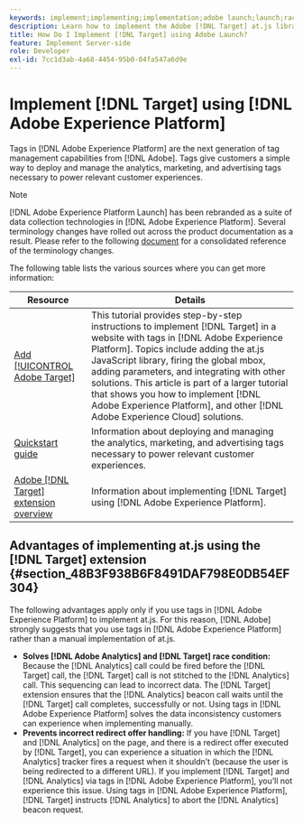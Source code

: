 ```yaml
---
keywords: implement;implementing;implementation;adobe launch;launch;race;redirect;experience platform launch;platform launch;tags;adobe platform
description: Learn how to implement the Adobe [!DNL Target] at.js library using Adobe Experience Platform Launch, the preferred method to implement Adobe [!DNL Target].
title: How Do I Implement [!DNL Target] using Adobe Launch?
feature: Implement Server-side
role: Developer
exl-id: 7cc1d3ab-4a68-4454-95b0-04fa547a6d9e
---
```

# Implement [!DNL Target] using [!DNL Adobe Experience Platform]

Tags in [!DNL Adobe Experience Platform] are the next generation of tag management capabilities from [!DNL Adobe]. Tags give customers a simple way to deploy and manage the analytics, marketing, and advertising tags necessary to power relevant customer experiences.

>[!NOTE]
>
>[!DNL Adobe Experience Platform Launch] has been rebranded as a suite of data collection technologies in [!DNL Adobe Experience Platform]. Several terminology changes have rolled out across the product documentation as a result. Please refer to the following [document](https://experienceleague.adobe.com/docs/experience-platform/tags/term-updates.html?lang=en) for a consolidated reference of the terminology changes.

The following table lists the various sources where you can get more information:

| Resource | Details |
|--- |--- |
|[Add [!UICONTROL Adobe Target]](https://experienceleague.adobe.com/docs/launch-learn/implementing-in-websites-with-launch/implement-solutions/target.html#implement-solutions)|This tutorial provides step-by-step instructions to implement [!DNL Target] in a website with tags in [!DNL Adobe Experience Platform]. Topics include adding the at.js JavaScript library, firing the global mbox, adding parameters, and integrating with other solutions. This article is part of a larger tutorial that shows you how to implement [!DNL Adobe Experience Platform], and other [!DNL Adobe Experience Cloud] solutions.|
|[Quickstart guide](https://experienceleague.adobe.com/docs/experience-platform/tags/get-started/quick-start.html)|Information about deploying and managing the analytics, marketing, and advertising tags necessary to power relevant customer experiences.|
|[Adobe [!DNL Target] extension overview](https://experienceleague.adobe.com/docs/experience-platform/tags/extensions/adobe/target/overview.html)|Information about implementing [!DNL Target] using [!DNL Adobe Experience Platform].|

## Advantages of implementing at.js using the [!DNL Target] extension {#section_48B3F938B6F8491DAF798E0DB54EF304}

The following advantages apply only if you use tags in [!DNL Adobe Experience Platform] to implement at.js. For this reason, [!DNL Adobe] strongly suggests that you use tags in [!DNL Adobe Experience Platform] rather than a manual implementation of at.js.

* **Solves [!DNL Adobe Analytics] and [!DNL Target] race condition:** Because the [!DNL Analytics] call could be fired before the [!DNL Target] call, the [!DNL Target] call is not stitched to the [!DNL Analytics] call. This sequencing can lead to incorrect data. The [!DNL Target] extension ensures that the [!DNL Analytics] beacon call waits until the [!DNL Target] call completes, successfully or not. Using tags in [!DNL Adobe Experience Platform] solves the data inconsistency customers can experience when implementing manually. 
* **Prevents incorrect redirect offer handling:** If you have [!DNL Target] and [!DNL Analytics] on the page, and there is a redirect offer executed by [!DNL Target], you can experience a situation in which the [!DNL Analytics] tracker fires a request when it shouldn’t (because the user is being redirected to a different URL). If you implement [!DNL Target] and [!DNL Analytics] via tags in [!DNL Adobe Experience Platform], you’ll not experience this issue. Using tags in [!DNL Adobe Experience Platform], [!DNL Target] instructs [!DNL Analytics] to abort the [!DNL Analytics] beacon request.
